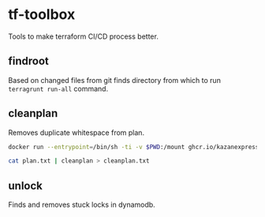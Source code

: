# tf-toolbox

Tools to make terraform CI/CD process better.

## findroot

Based on changed files from git finds directory from which to run `terragrunt run-all` command.

## cleanplan

Removes duplicate whitespace from plan.

```bash
docker run --entrypoint=/bin/sh -ti -v $PWD:/mount ghcr.io/kazanexpress/tf-toolbox:latest

cat plan.txt | cleanplan > cleanplan.txt
```

## unlock

Finds and removes stuck locks in dynamodb.
